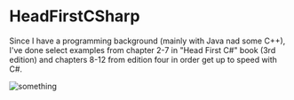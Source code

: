 # HeadFirstCSharp
Since I have a programming background (mainly with Java nad some C++), I've done select examples from chapter 2-7 in "Head First C#" book (3rd edition) and chapters 8-12 from edition four in order get up to speed with C#.

![something](https://covers.oreillystatic.com/images/0636920027812/cat.gif "something")
